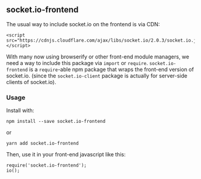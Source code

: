## socket.io-frontend

The usual way to include socket.io on the frontend is via CDN:

```
<script src="https://cdnjs.cloudflare.com/ajax/libs/socket.io/2.0.3/socket.io.js"></script>
```

With many now using browserify or other front-end module managers, we need a way to include this package via `import` or `require`. `socket.io-frontend` is a `require`-able npm package that wraps the front-end version of socket.io. (since the `socket.io-client` package  is actually for server-side clients of socket.io).

### Usage

Install with:

```
npm install --save socket.io-frontend
```

or

```
yarn add socket.io-frontend
```

Then, use it in your front-end javascript like this:

```
require('socket.io-frontend');
io();
```
